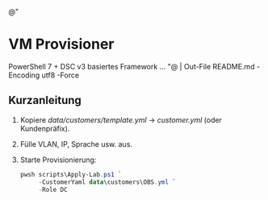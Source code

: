 @"
# VM Provisioner

PowerShell 7 + DSC v3 basiertes Framework …
"@ | Out-File README.md -Encoding utf8 -Force


Kurzanleitung
-------------

1. Kopiere _data/customers/template.yml_ → _customer.yml_ (oder Kundenpräfix).
2. Fülle VLAN, IP, Sprache usw. aus.
3. Starte Provisionierung:

   ```powershell
   pwsh scripts\Apply-Lab.ps1 `
        -CustomerYaml data\customers\OBS.yml `
        -Role DC